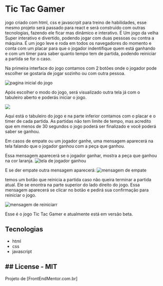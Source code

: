 # Tic Tac Gamer

jogo criado com html, css e javascrpit para treino de habilidades, esse mesmo projeto será passado para react e será construído com outras tecnologias, fazendo ele ficar mas dinâmico e interativo. É
Um jogo da velha Super interativo e divertido, podendo jogar com duas pessoas ou contra a máquina. É um jogo leve e roda em todos os navegadores do momento e conta com um placar para que o jogador indentifique quem está ganhando e com um timer para saber quanto tempo tem de partida, podendo reiniciar a partida se for o caso. 

Na primeira interface do jogo contamos com 2 botões onde o jogador pode escolher se gostaria de jogar sozinho ou com outra pessoa.

![pagina inicial do jogo](https://a.imagem.app/ogNbvX.jpeg)

Após escolher o modo do jogo, será visualizado outra tela já com o tabuleiro aberto e poderás iniciar o jogo.

![](https://a.imagem.app/ogN3Bb.jpeg)

Aqui está o tabuleiro do jogo e na parte inferior contamos com o placar e o timer de cada partida. As partidas não tem limite de tempo, mas acredito que em menos de 30 segundos o jogo poderá ser finalizado e você poderá saber se ganhou.

Em casos de empate ou um jogador ganhe, uma mensagem aparecerá na tela falando que o jogador ganhou com a peça que ganhou.

Essa mensagem aparecerá se o jogador ganhar, mostra a peça que ganhou na cor laranja. 
![tela de jogador ganhou](https://a.imagem.app/ogNGQ1.jpeg)

E se der empate outra mensagem aparecerá:
![mensagem de empate](https://a.imagem.app/ogNHWW.jpeg)

temos um botão que reinicia a partida caso não queira terminar a partida atual. Ele se enontra na parte superior do lado direito do jogo. Essa mensagem aparecerá se clicar no botão e pedirá sua confirmação para reiniciar o jogo.

![mensagem de reiniciarr](https://a.imagem.app/ogNhKt.jpeg)

Esse é o jogo Tic Tac Gamer e atualmente está em versão beta. 


## Tecnologias
- html
- css
- javascript

## License
- MIT
------------------------------------------------------
Projeto de [FrontEndMentor.com.br]
